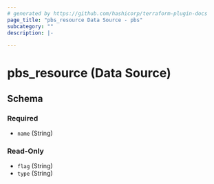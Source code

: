 ```yaml
---
# generated by https://github.com/hashicorp/terraform-plugin-docs
page_title: "pbs_resource Data Source - pbs"
subcategory: ""
description: |-
  
---
```


# pbs_resource (Data Source)





<!-- schema generated by tfplugindocs -->
## Schema

### Required

- `name` (String)

### Read-Only

- `flag` (String)
- `type` (String)
